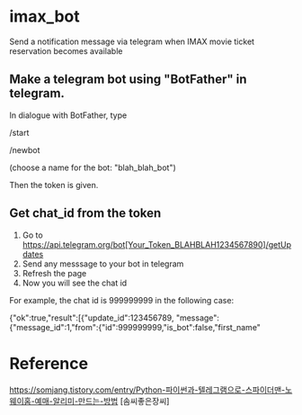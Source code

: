 # imax_bot
Send a notification message via telegram when IMAX movie ticket reservation becomes available

## Make a telegram bot using "BotFather" in telegram.
In dialogue with BotFather, type

  /start
  
  /newbot
  
  (choose a name for the bot: "blah_blah_bot")
  
 Then the token is given.
 
 ## Get chat_id from the token
 1. Go to https://api.telegram.org/bot[Your_Token_BLAHBLAH1234567890]/getUpdates
 2. Send any messsage to your bot in telegram
 3. Refresh the page
 4. Now you will see the chat id

For example, the chat id is 999999999 in the following case:

{"ok":true,"result":[{"update_id":123456789,
"message":{"message_id":1,"from":{"id":999999999,"is_bot":false,"first_name"
  
  
  


# Reference
https://somjang.tistory.com/entry/Python-파이썬과-텔레그램으로-스파이더맨-노웨이홈-예매-알리미-만드는-방법 [솜씨좋은장씨]
